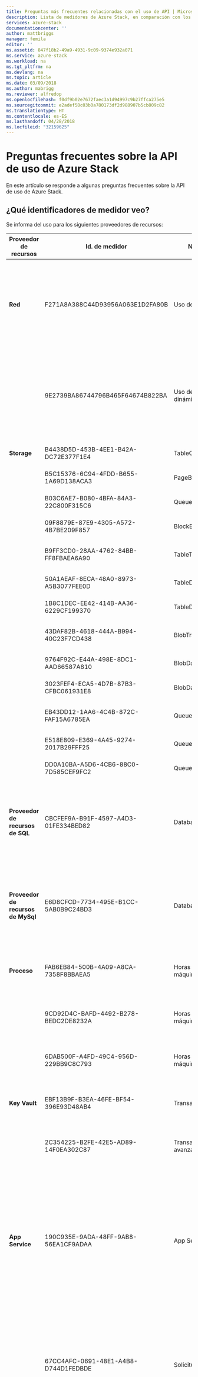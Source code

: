 ```yaml
---
title: Preguntas más frecuentes relacionadas con el uso de API | Microsoft Docs
description: Lista de medidores de Azure Stack, en comparación con los códigos de error, el tiempo notificado y el tiempo de uso y la API de uso de Azure.
services: azure-stack
documentationcenter: ''
author: mattbriggs
manager: femila
editor: ''
ms.assetid: 847f18b2-49a9-4931-9c09-9374e932a071
ms.service: azure-stack
ms.workload: na
ms.tgt_pltfrm: na
ms.devlang: na
ms.topic: article
ms.date: 03/09/2018
ms.author: mabrigg
ms.reviewer: alfredop
ms.openlocfilehash: f0df9b02e7672faec3a1d94997c9b27ffca275e5
ms.sourcegitcommit: e2adef58c03b0a780173df2d988907b5cb809c82
ms.translationtype: HT
ms.contentlocale: es-ES
ms.lasthandoff: 04/28/2018
ms.locfileid: "32159625"
---
```

# <a name="frequently-asked-questions-in-azure-stack-usage-api"></a>Preguntas frecuentes sobre la API de uso de Azure Stack
En este artículo se responde a algunas preguntas frecuentes sobre la API de uso de Azure Stack.

## <a name="what-meter-ids-can-i-see"></a>¿Qué identificadores de medidor veo?
Se informa del uso para los siguientes proveedores de recursos:

| **Proveedor de recursos** | **Id. de medidor** | **Nombre de medidor** | **Unidad** | **Información adicional** |
| --- | --- | --- | --- | --- |
| **Red** |F271A8A388C44D93956A063E1D2FA80B |Uso de la dirección IP estática |Direcciones IP| Número de direcciones IP usadas. Si llama a la API de uso con una granularidad diaria, el medidor devuelve la dirección IP multiplicada por el número de horas. |
| |9E2739BA86744796B465F64674B822BA |Uso de la dirección IP dinámica |Direcciones IP| Número de direcciones IP usadas. Si llama a la API de uso con una granularidad diaria, el medidor devuelve la dirección IP multiplicada por el número de horas. |
| **Storage** |B4438D5D-453B-4EE1-B42A-DC72E377F1E4 |TableCapacity |GB\*horas |Capacidad total consumida por las tablas |
| |B5C15376-6C94-4FDD-B655-1A69D138ACA3 |PageBlobCapacity |GB\*horas |Capacidad total consumida por blobs en páginas |
| |B03C6AE7-B080-4BFA-84A3-22C800F315C6 |QueueCapacity |GB\*horas |Capacidad total consumida por la cola |
| |09F8879E-87E9-4305-A572-4B7BE209F857 |BlockBlobCapacity |GB\*horas |Capacidad total consumida por blobs en bloques |
| |B9FF3CD0-28AA-4762-84BB-FF8FBAEA6A90 |TableTransactions |Recuento de solicitudes en decenas de millar |Solicitudes de Table service (en decenas de millar) |
| |50A1AEAF-8ECA-48A0-8973-A5B3077FEE0D |TableDataTransIn |Datos de entrada en GB |Entrada de datos de Table service en GB |
| |1B8C1DEC-EE42-414B-AA36-6229CF199370 |TableDataTransOut |Salida en GB |Salida de datos de Table service en GB |
| |43DAF82B-4618-444A-B994-40C23F7CD438 |BlobTransactions |Número de solicitudes en decenas de millar |Solicitudes de Blob service (en decenas de millar) |
| |9764F92C-E44A-498E-8DC1-AAD66587A810 |BlobDataTransIn |Datos de entrada en GB |Entrada de datos de Blob service en GB |
| |3023FEF4-ECA5-4D7B-87B3-CFBC061931E8 |BlobDataTransOut |Salida en GB |Salida de datos de Blob service en GB |
| |EB43DD12-1AA6-4C4B-872C-FAF15A6785EA |QueueTransactions |Número de solicitudes en decenas de millar |Solicitudes de Queue service (en decenas de millar) |
| |E518E809-E369-4A45-9274-2017B29FFF25 |QueueDataTransIn |Datos de entrada en GB |Entrada de datos de Queue service en GB |
| |DD0A10BA-A5D6-4CB6-88C0-7D585CEF9FC2 |QueueDataTransOut |Salida en GB |Salida de datos de Queue service en GB |
| **Proveedor de recursos de SQL**            | CBCFEF9A-B91F-4597-A4D3-01FE334BED82 | DatabaseSizeHourSqlMeter   | MB\*horas   | Capacidad total de BD en la creación. Si llama a la API de uso con una granularidad diaria, el medidor devuelve los MB multiplicados por el número de horas. |
| **Proveedor de recursos de MySql**          | E6D8CFCD-7734-495E-B1CC-5AB0B9C24BD3 | DatabaseSizeHourMySqlMeter | MB\*horas    | Capacidad total de BD en la creación. Si llama a la API de uso con una granularidad diaria, el medidor devuelve los MB multiplicados por el número de horas. |
| **Proceso** |FAB6EB84-500B-4A09-A8CA-7358F8BBAEA5 |Horas de tamaño de la máquina virtual base |Total de núcleos virtuales | Número de núcleos virtuales multiplicado por las horas que se ejecutó la máquina virtual |
| |9CD92D4C-BAFD-4492-B278-BEDC2DE8232A |Horas de tamaño de la máquina virtual Windows |Total de núcleos virtuales | Número de núcleos virtuales multiplicado por las horas que se ejecutó la máquina virtual |
| |6DAB500F-A4FD-49C4-956D-229BB9C8C793 |Horas de tamaño de la máquina virtual |Horas de la máquina virtual |Captura de la máquina virtual base y Windows. No se ajusta para los núcleos. |
| **Key Vault** |EBF13B9F-B3EA-46FE-BF54-396E93D48AB4 |Transacciones de Key Vault | Recuento de solicitudes en decenas de millar| Número de solicitudes de API REST recibidas por plan de datos de Key Vault |
| |2C354225-B2FE-42E5-AD89-14F0EA302C87 |Transacciones de claves avanzadas | Transacciones de 10K|     Transacciones de claves RSA 3K/4K, ECC. (versión preliminar) |
| **App Service** | 190C935E-9ADA-48FF-9AB8-56EA1CF9ADAA | App Service | Total de núcleos virtuales | Número de núcleos virtuales usados para ejecutar App Service Nota: Microsoft usa este medidor para realizar los cargos por App Service en Azure Stack. Los proveedores de servicios en la nube pueden usar los otros medidores de App Service (abajo) para calcular el uso en sus inquilinos. |
|  | 67CC4AFC-0691-48E1-A4B8-D744D1FEDBDE | Solicitudes de funciones | 10 solicitudes | Número total de ejecuciones solicitadas (por 10 ejecuciones). Las ejecuciones se cuentan cada vez que se ejecuta una función en respuesta a un evento o se desencadena por un enlace. |
|  | D1D04836-075C-4F27-BF65-0A1130EC60ED | Funciones - Proceso | GB/s | Consumo de recursos medido en gigabytes por segundo (GB/s). El **consumo de recursos observado** se calcula multiplicando el tamaño medio de memoria en GB por el tiempo en milisegundos que tarda en ejecutarse la función. Para medir la memoria que se usa en una función, se redondea al alza a los 128 MB más cercanos hasta un tamaño de memoria máximo de 1536 MB; y para calcular el tiempo de ejecución, se redondea al alza hasta el 1 ms más cercano. El tiempo de ejecución y la memoria mínimos para la ejecución de una única función es de 100 ms y 128 MB, respectivamente. |
|  | 957E9F36-2C14-45A1-B6A1-1723EF71A01D | Horas de App Service compartido | 1 hora | Por cada uso de hora del plan de App Service de partición. Los planes se miden por aplicación. |
|  | 539CDEC7-B4F5-49F6-AAC4-1F15CFF0EDA9 | Horas de App Service gratuito | 1 hora | Por cada uso de hora del plan de App Service gratuito. Los planes se miden por aplicación. |
|  | 88039D51-A206-3A89-E9DE-C5117E2D10A6 | Horas de App Service para instancias pequeñas estándar | 1 hora | Se calcula en función del tamaño y el número de instancias. |
|  | 83A2A13E-4788-78DD-5D55-2831B68ED825 | Horas de App Service para instancias medianas estándar | 1 hora | Se calcula en función del tamaño y el número de instancias. |
|  | 1083B9DB-E9BB-24BE-A5E9-D6FDD0DDEFE6 | Horas de App Service para instancias grandes estándar | 1 hora | Se calcula en función del tamaño y el número de instancias. |
|  | *Niveles de trabajo personalizados* | Niveles de trabajo personalizados | Horas | El identificador del medidor determinista se crea en función de la SKU y del nombre del nivel de trabajo personalizado. Este identificador de medidor es único para cada nivel de trabajo personalizado. |
|  | 264ACB47-AD38-47F8-ADD3-47F01DC4F473 | SSL SNI | Por enlace SSL SNI | App Service admite dos tipos de conexiones SSL: con Indicación de nombre de servidor (SNI) y con dirección IP. SSL basado en SNI funciona en los exploradores modernos, mientras que SSL basado en IP funciona en todos los exploradores. |
|  | 60B42D72-DC1C-472C-9895-6C516277EDB4 | SSL de IP | Por enlace SSL basada en IP | App Service admite dos tipos de conexiones SSL: con Indicación de nombre de servidor (SNI) y con dirección IP. SSL basado en SNI funciona en los exploradores modernos, mientras que SSL basado en IP funciona en todos los exploradores. |
|  | 73215A6C-FA54-4284-B9C1-7E8EC871CC5B | Proceso web |  | Se calcula por cada sitio activo por hora. |
|  | 5887D39B-0253-4E12-83C7-03E1A93DFFD9 | Ancho de banda de salida externo | GB | Bytes de respuesta de solicitud de entrada total + bytes de solicitud de salida total + bytes de respuesta de solicitud FTP de entrada total + bytes de respuesta de solicitud de implementación web de entrada total. |

## <a name="how-do-the-azure-stack-usage-apis-compare-to-the-azure-usage-apihttpsmsdnmicrosoftcomlibraryazure1ea5b323-54bb-423d-916f-190de96c6a3c-currently-in-public-preview"></a>¿Cómo se comparan las API de uso de Azure Stack con la [API de uso de Azure](https://msdn.microsoft.com/library/azure/1ea5b323-54bb-423d-916f-190de96c6a3c) (actualmente en versión preliminar pública)?
* La API de uso de inquilinos es coherente con la API de Azure, con una excepción: actualmente, la marca *showDetails* no se admite en Azure Stack.
* La API de uso de proveedor solo se aplica a Azure Stack.
* Actualmente, la [API RateCard](https://msdn.microsoft.com/library/azure/mt219004.aspx) disponible en Azure no se encuentra disponible en Azure Stack.

## <a name="what-is-the-difference-between-usage-time-and-reported-time"></a>¿Cuál es la diferencia entre el tiempo notificado y el tiempo de uso?
Los informes de datos de uso tienen dos valores de tiempo principales:

* **Hora de notificación**. La hora cuando el evento de uso entró en el sistema de uso
* **Tiempo de uso**. El tiempo durante el que se ha usado el recurso de Azure Stack

Puede que vea una discrepancia en los valores de tiempo de uso y tiempo notificado para un evento de uso específico. El retraso puede ser de hasta varias horas en cualquier entorno.

Actualmente, solo se puede consultar mediante el *tiempo notificado*.

## <a name="what-do-these-usage-api-error-codes-mean"></a>¿Qué significan estos códigos de error de la API de uso?
| **Código de estado HTTP** | **Código de error** | **Descripción** |
| --- | --- | --- |
| 400/Solicitud incorrecta |*NoApiVersion* |No se proporcionó el parámetro de consulta de la *api-version*. |
| 400/Solicitud incorrecta |*InvalidProperty* |Falta una propiedad o hay un valor no válido. El mensaje en el código de error en el cuerpo de respuesta identifica la propiedad que falta. |
| 400/Solicitud incorrecta |*RequestEndTimeIsInFuture* |El valor de *ReportedEndTime* no puede ser un tiempo futuro. En el futuro no se permiten valores para este argumento. |
| 400/Solicitud incorrecta |*SubscriberIdIsNotDirectTenant* |Una llamada de API del proveedor ha usado un identificador de suscripción que no es un inquilino válido del autor de la llamada. |
| 400/Solicitud incorrecta |*SubscriptionIdMissingInRequest* |Falta el identificador de suscripción del autor de la llamada. |
| 400/Solicitud incorrecta |*InvalidAggregationGranularity* |Se solicitó una granularidad de agregación no válida. Los valores válidos son daily y hourly. |
| 503 |*ServiceUnavailable* |Se produjo un error recuperable porque el servicio está ocupado o la llamada se está limitando. |

## <a name="next-steps"></a>Pasos siguientes
[Facturación y contracargo del cliente en Azure Stack](azure-stack-billing-and-chargeback.md)

[API de uso de recursos del proveedor](azure-stack-provider-resource-api.md)

[API de uso de recursos del inquilino](azure-stack-tenant-resource-usage-api.md)
